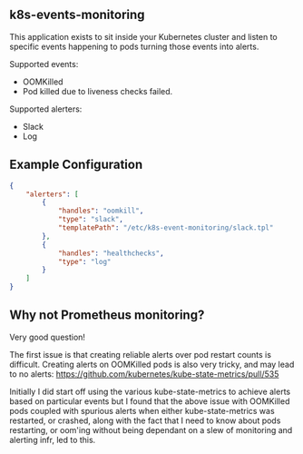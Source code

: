 k8s-events-monitoring
---------------------

This application exists to sit inside your Kubernetes cluster and
listen to specific events happening to pods turning those events into
alerts.

Supported events:

* OOMKilled
* Pod killed due to liveness checks failed.

Supported alerters:

* Slack
* Log

Example Configuration
---------------------

```json
{
	"alerters": [
		{
			"handles": "oomkill",
			"type": "slack",
			"templatePath": "/etc/k8s-event-monitoring/slack.tpl"
		},
		{
			"handles": "healthchecks",
			"type": "log"
		}
	]
}
```

Why not Prometheus monitoring?
------------------------------

Very good question!

The first issue is that creating reliable alerts over pod restart
counts is difficult. Creating alerts on OOMKilled pods is also very
tricky, and may lead to no alerts:
https://github.com/kubernetes/kube-state-metrics/pull/535

Initially I did start off using the various kube-state-metrics to
achieve alerts based on particular events but I found that the above
issue with OOMKilled pods coupled with spurious alerts when either
kube-state-metrics was restarted, or crashed, along with the fact that
I need to know about pods restarting, or oom'ing without being
dependant on a slew of monitoring and alerting infr, led to this.
